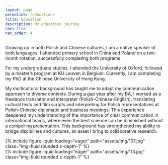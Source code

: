 ```yaml
---
layout: page
permalink: /education/
title: Education
description: My education journey
nav: true
nav_order: 4
---
```


Growing up in both Polish and Chinese cultures, I am a native speaker of both languages. 
I attended primary school in China and Poland on a two-month rotation, successfully completing both programs.

For my undergraduate studies, I attended the University of Oxford, followed by a master’s program at KU Leuven in Belgium. Currently, I am completing my PhD at the Chinese University of Hong Kong.

My multicultural background has taught me to adapt my communication approach to diverse contexts. 
During a gap year after my BA, I worked as a freelance translator and interpreter (Polish-Chinese-English), translating cultural texts and film scripts and interpreting for Polish representatives at Polish-Chinese diplomatic and business meetings. 
This experience deepened my understanding of the importance of clear communication in international teams, where even the best science can be diminished without a compelling presentation.
This background has strengthened my ability to bridge disciplines and cultures, an asset I bring to collaborative research.


<div class="row">
    <!-- First Image Column -->
    <div class="col-sm mt-3 mt-md-0">
        {% include figure.liquid loading="eager" path="assets/img/107.jpg" class="img-fluid rounded z-depth-1" %}
    </div>
    <div class="col-sm mt-3 mt-md-0">
        {% include figure.liquid loading="eager" path="assets/img/113.jpg" class="img-fluid rounded z-depth-1" %}
    </div>
</div>
